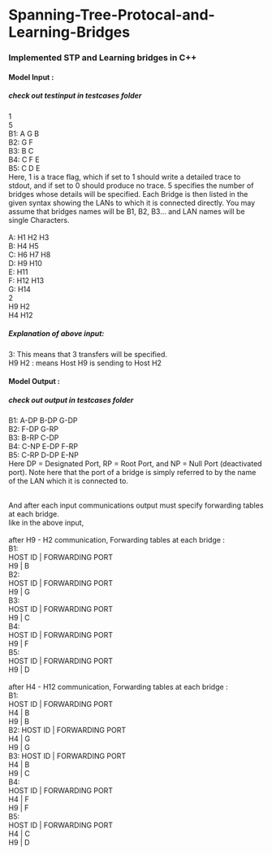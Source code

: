 # Spanning-Tree-Protocal-and-Learning-Bridges
### Implemented STP and Learning bridges in C++
#### Model Input :
 ##### check out testinput in testcases folder <br>
1 <br>
5 <br>
B1: A G B <br>
B2: G F <br>
B3: B C <br>
B4: C F E <br>
B5: C D E <br>
    Here, 1 is a trace flag, which if set to 1 should write a detailed trace to stdout, and if set to 0 should produce no trace. 5 specifies the number of bridges whose details will be specified. Each Bridge is then listed in the given syntax showing the LANs to which it is connected directly. You may assume that bridges names will be B1, B2, B3… and LAN names will be single Characters. <br> <br>
A: H1 H2 H3 <br>
B: H4 H5 <br>
C: H6 H7 H8 <br>
D: H9 H10 <br>
E: H11 <br>
F: H12 H13 <br>
G: H14 <br>
2 <br>
H9 H2 <br>
H4 H12 <br>
##### Explanation of above input:
3: This means that 3 transfers will be specified. <br>
H9 H2  : means Host H9 is sending to Host H2 <br>

#### Model Output :
 ##### check out output in testcases folder
B1: A-DP  B-DP  G-DP <br>
B2: F-DP  G-RP <br>
B3: B-RP  C-DP <br>
B4: C-NP  E-DP   F-RP <br>
B5: C-RP  D-DP  E-NP <br>
Here DP = Designated  Port,  RP = Root Port,  and NP = Null Port (deactivated port). Note here that the port of a bridge is simply referred to by the name of the LAN which it is connected to. <br> <br>

And after each input communications output must specify forwarding tables at each bridge. <br>
like in the above input,  <br> <br>
after H9 - H2 communication, Forwarding tables at each bridge : <br> 
B1: <br>
HOST ID | FORWARDING PORT <br>
H9 | B <br>
B2: <br>
HOST ID | FORWARDING PORT <br>
H9 | G <br>
B3: <br>
HOST ID | FORWARDING PORT <br>
H9 | C <br>
B4: <br>
HOST ID | FORWARDING PORT <br>
H9 | F <br>
B5: <br>
HOST ID | FORWARDING PORT <br>
H9 | D <br> <br>
after H4 - H12 communication, Forwarding tables at each bridge : <br> 
B1: <br>
HOST ID | FORWARDING PORT <br>
H4 | B <br>
H9 | B <br>
B2:
HOST ID | FORWARDING PORT <br>
H4 | G <br>
H9 | G <br>
B3:
HOST ID | FORWARDING PORT <br>
H4 | B <br>
H9 | C <br>
B4: <br>
HOST ID | FORWARDING PORT <br>
H4 | F <br>
H9 | F <br>
B5: <br>
HOST ID | FORWARDING PORT <br>
H4 | C <br>
H9 | D <br>
